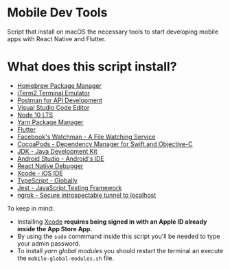 # Mobile Dev Tools
Script that install on macOS the necessary tools to start developing mobile apps with React Native and Flutter.

# What does this script install?
- [Homebrew Package Manager](https://brew.sh/)
- [iTerm2 Terminal Emulator](https://iterm2.com/)
- [Postman for API Development](https://www.postman.com/)
- [Visual Studio Code Editor](https://code.visualstudio.com/)
- [Node 10 LTS](https://nodejs.org/en/)
- [Yarn Package Manager](https://yarnpkg.com/)
- [Flutter](https://flutter.dev)
- [Facebook's Watchman - A File Watching Service](https://facebook.github.io/watchman/)
- [CocoaPods - Dependency Manager for Swift and Objective-C](https://cocoapods.org/)
- [JDK - Java Development Kit](https://openjdk.java.net/)
- [Android Studio - Android's IDE](https://developer.android.com/studio/)
- [React Native Debugger](https://github.com/jhen0409/react-native-debugger)
- [Xcode - iOS IDE](https://developer.apple.com/xcode/)
- [TypeScript - Globally](https://www.typescriptlang.org/)
- [Jest - JavaScript Testing Framework](https://jestjs.io/)
- [ngrok - Secure introspectable tunnel to localhost](https://ngrok.com/)

To keep in mind: 
- Installing [Xcode](https://developer.apple.com/xcode/) **requires being signed in with an Apple ID already inside the App Store App.**
- By using the `sudo` commmand inside this script you'll be needed to type your admin password.
- To install *yarn global modules* you should restart the terminal an execute the `mobile-global-modules.sh` file.
